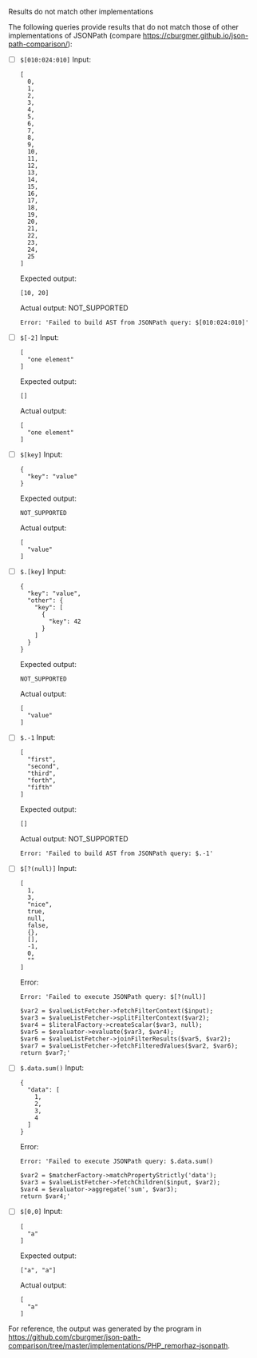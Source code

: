 Results do not match other implementations

The following queries provide results that do not match those of other implementations of JSONPath
(compare https://cburgmer.github.io/json-path-comparison/):

- [ ] `$[010:024:010]`
  Input:
  ```
  [
    0,
    1,
    2,
    3,
    4,
    5,
    6,
    7,
    8,
    9,
    10,
    11,
    12,
    13,
    14,
    15,
    16,
    17,
    18,
    19,
    20,
    21,
    22,
    23,
    24,
    25
  ]
  ```
  Expected output:
  ```
  [10, 20]
  ```
  Actual output:
  NOT_SUPPORTED
  ```
  Error: 'Failed to build AST from JSONPath query: $[010:024:010]'
  ```

- [ ] `$[-2]`
  Input:
  ```
  [
    "one element"
  ]
  ```
  Expected output:
  ```
  []
  ```
  Actual output:
  ```
  [
    "one element"
  ]
  ```

- [ ] `$[key]`
  Input:
  ```
  {
    "key": "value"
  }
  ```
  Expected output:
  ```
  NOT_SUPPORTED
  ```
  Actual output:
  ```
  [
    "value"
  ]
  ```

- [ ] `$.[key]`
  Input:
  ```
  {
    "key": "value",
    "other": {
      "key": [
        {
          "key": 42
        }
      ]
    }
  }
  ```
  Expected output:
  ```
  NOT_SUPPORTED
  ```
  Actual output:
  ```
  [
    "value"
  ]
  ```

- [ ] `$.-1`
  Input:
  ```
  [
    "first",
    "second",
    "third",
    "forth",
    "fifth"
  ]
  ```
  Expected output:
  ```
  []
  ```
  Actual output:
  NOT_SUPPORTED
  ```
  Error: 'Failed to build AST from JSONPath query: $.-1'
  ```

- [ ] `$[?(null)]`
  Input:
  ```
  [
    1,
    3,
    "nice",
    true,
    null,
    false,
    {},
    [],
    -1,
    0,
    ""
  ]
  ```
  Error:
  ```
  Error: 'Failed to execute JSONPath query: $[?(null)]
  
  $var2 = $valueListFetcher->fetchFilterContext($input);
  $var3 = $valueListFetcher->splitFilterContext($var2);
  $var4 = $literalFactory->createScalar($var3, null);
  $var5 = $evaluator->evaluate($var3, $var4);
  $var6 = $valueListFetcher->joinFilterResults($var5, $var2);
  $var7 = $valueListFetcher->fetchFilteredValues($var2, $var6);
  return $var7;'
  ```

- [ ] `$.data.sum()`
  Input:
  ```
  {
    "data": [
      1,
      2,
      3,
      4
    ]
  }
  ```
  Error:
  ```
  Error: 'Failed to execute JSONPath query: $.data.sum()
  
  $var2 = $matcherFactory->matchPropertyStrictly('data');
  $var3 = $valueListFetcher->fetchChildren($input, $var2);
  $var4 = $evaluator->aggregate('sum', $var3);
  return $var4;'
  ```

- [ ] `$[0,0]`
  Input:
  ```
  [
    "a"
  ]
  ```
  Expected output:
  ```
  ["a", "a"]
  ```
  Actual output:
  ```
  [
    "a"
  ]
  ```


For reference, the output was generated by the program in https://github.com/cburgmer/json-path-comparison/tree/master/implementations/PHP_remorhaz-jsonpath.
